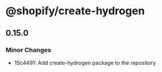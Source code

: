 # @shopify/create-hydrogen

## 0.15.0
### Minor Changes

- 15c4491: Add create-hydrogen package to the repository
